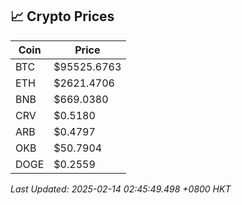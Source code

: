 ## 📈 Crypto Prices

| Coin | Price |
| ---- | ----- |
| BTC | $95525.6763 |
| ETH | $2621.4706 |
| BNB | $669.0380 |
| CRV | $0.5180 |
| ARB | $0.4797 |
| OKB | $50.7904 |
| DOGE | $0.2559 |

_Last Updated: 2025-02-14 02:45:49.498 +0800 HKT_